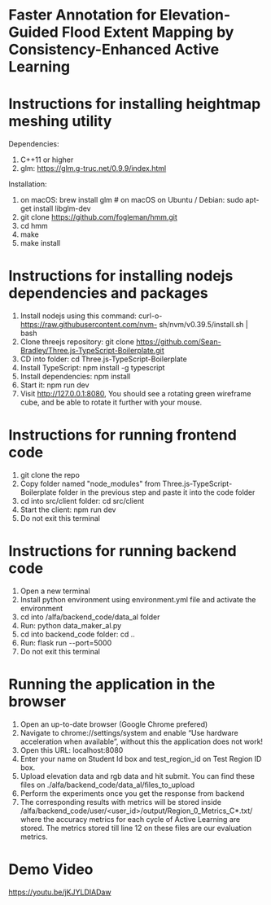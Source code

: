 # Faster Annotation for Elevation-Guided Flood Extent Mapping by Consistency-Enhanced Active Learning      

# Instructions for installing heightmap meshing utility
Dependencies: 
1. C++11 or higher
2. glm: https://glm.g-truc.net/0.9.9/index.html

Installation:
1. on macOS: brew install glm # on macOS
   on Ubuntu / Debian: sudo apt-get install libglm-dev
2. git clone https://github.com/fogleman/hmm.git
3. cd hmm
4. make
5. make install

# Instructions for installing nodejs dependencies and packages
1. Install nodejs using this command: curl-o-https://raw.githubusercontent.com/nvm- sh/nvm/v0.39.5/install.sh | bash
2. Clone threejs repository: git clone https://github.com/Sean-Bradley/Three.js-TypeScript-Boilerplate.git
3. CD into folder: cd Three.js-TypeScript-Boilerplate
4. Install TypeScript: npm install -g typescript
5. Install dependencies: npm install
6. Start it: npm run dev
7. Visit http://127.0.0.1:8080, You should see a rotating green wireframe cube, and be able to rotate it further with your mouse.

# Instructions for running frontend code
1. git clone the repo
2. Copy folder named "node_modules" from Three.js-TypeScript-Boilerplate folder in the previous step and paste it into the code folder
3. cd into src/client folder: cd src/client
4. Start the client: npm run dev
5. Do not exit this terminal

# Instructions for running backend code
1. Open a new terminal
2. Install python environment using environment.yml file and activate the environment
3. cd into /alfa/backend_code/data_al folder
4. Run: python data_maker_al.py
5. cd into backend_code folder: cd ..
6. Run: flask run --port=5000
7. Do not exit this terminal

# Running the application in the browser
1. Open an up-to-date browser (Google Chrome prefered)
2. Navigate to chrome://settings/system and enable “Use hardware acceleration when available”, without this the application does not work!
3. Open this URL: localhost:8080
4. Enter your name on Student Id box and test_region_id on Test Region ID box.
5. Upload elevation data and rgb data and hit submit. You can find these files on ./alfa/backend_code/data_al/files_to_upload
6. Perform the experiments once you get the response from backend
7. The corresponding results with metrics will be stored inside /alfa/backend_code/user/<user_id>/output/Region_0_Metrics_C*.txt/ where the accuracy metrics for each cycle of Active Learning are stored. The metrics stored till line 12 on these files are our evaluation metrics.

# Demo Video  
https://youtu.be/jKJYLDIADaw 
